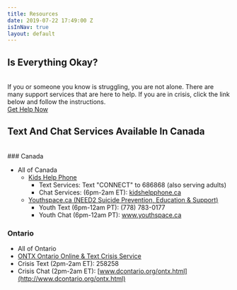 ```yaml
---
title: Resources
date: 2019-07-22 17:49:00 Z
isInNav: true
layout: default
---
```


## Is Everything Okay?
<br>If you or someone you know is struggling, you are not alone. There are many support services that are here to help. If you are in crisis, click the link below and follow the instructions.
<br>[Get Help Now](http://www.crisisservicescanada.ca/en/)<br/>
## Text And Chat Services Available In Canada
<br>### Canada</br>
* All of Canada
    * [Kids Help Phone](https://kidshelpphone.ca/)
         * Text Services: Text "CONNECT" to 686868 (also serving adults)
         * Chat Services: (6pm-2am ET): [kidshelpphone.ca](https://kidshelpphone.ca/)   
    * [Youthspace.ca (NEED2 Suicide Prevention, Education & Support)](http://www.need2.ca/)
         * Youth Text (6pm-12am PT): (778) 783-0177
         * Youth Chat (6pm-12am PT): [www.youthspace.ca ](http://www.youthspace.ca/)

### Ontario
* All of Ontario
 * [ONTX Ontario Online & Text Crisis Service](http://www.dcontario.org/)
 * Crisis Text (2pm-2am ET): 258258
 * Crisis Chat (2pm-2am ET): [www.dcontario.org/ontx.html](http://www.dcontario.org/ontx.html)

